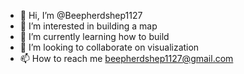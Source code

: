 - 👋 Hi, I’m @Beepherdshep1127
- 👀 I’m interested in building a map
- 🌱 I’m currently learning how to build 
- 💞️ I’m looking to collaborate on visualization 
- 📫 How to reach me beepherdshep1127@gmail.com

<!---
Beepherdshep1127/Beepherdshep1127 is a ✨ special ✨ repository because its `README.md` (this file) appears on your GitHub profile.
You can click the Preview link to take a look at your changes.
--->
